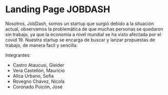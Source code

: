 # Landing Page JOBDASH

Nosotros, JobDash, somos un startup que surgió debido a la situación actual, observamos la problemática de que muchas personas se quedaron sin trabajo, ya que la economía a nivel mundial se ha visto afectada por el covid 19. Nuestra startup se encarga de buscar y lanzar propuestas de trabajo, de manera facil y sencilla.

Integrantes:
- Castro Ataucusi, Gleider
- Vera Castellón, Mauricio 
- Allca Urbano, Sofia
- Rovegno Chávez, Nicola
- Coronado Puicón, José

